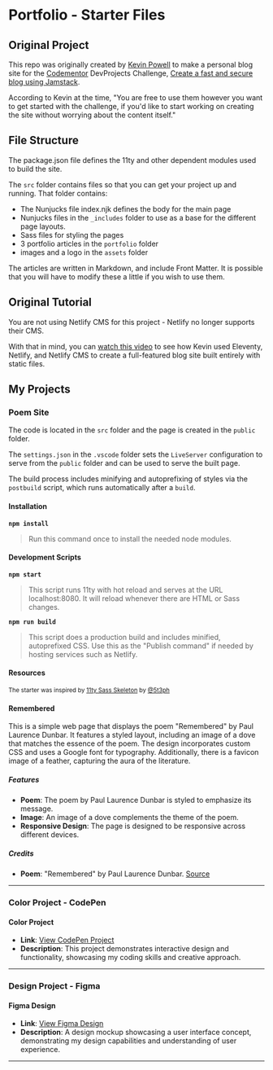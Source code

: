 # Portfolio - Starter Files

## Original Project

This repo was originally created by [Kevin Powell](https://kevinpowell.co) to make a personal blog site for the [Codementor](https://www.codementor.io/) DevProjects Challenge, [Create a fast and secure blog using Jamstack](https://www.codementor.io/projects/web/create-a-fast-and-secure-blog-using-jamstack-c93coupnxb).

According to Kevin at the time, "You are free to use them however you want to get started with the challenge, if you'd like to start working on creating the site without worrying about the content itself."

## File Structure

The package.json file defines the 11ty and other dependent modules used to build the site.

The `src` folder contains files so that you can get your project up and running. That folder contains:

- The Nunjucks file index.njk defines the body for the main page
- Nunjucks files in the `_includes` folder to use as a base for the different page layouts.
- Sass files for styling the pages
- 3 portfolio articles in the `portfolio` folder
- images and a logo in the `assets` folder

The articles are written in Markdown, and include Front Matter. It is possible that you will have to modify these a little if you wish to use them.

## Original Tutorial

You are not using Netlify CMS for this project - Netlify no longer supports their CMS.

With that in mind, you can [watch this video](https://youtu.be/4wD00RT6d-g) to see how Kevin used Eleventy, Netlify, and Netlify CMS to create a full-featured blog site built entirely with static files.


## My Projects

### Poem Site

The code is located in the `src` folder and the page is created in the `public` folder.

The `settings.json` in the `.vscode` folder sets the `LiveServer` configuration to serve from the `public` folder and can be used to serve the built page.

The build process includes minifying and autoprefixing of styles via the `postbuild` script, which runs automatically after a `build`.

#### Installation

**`npm install`**

> Run this command once to install the needed node modules.

#### Development Scripts

**`npm start`**

> This script runs 11ty with hot reload and serves at the URL localhost:8080. It will reload whenever there are HTML or Sass changes.

**`npm run build`**

> This script does a production build and includes minified, autoprefixed CSS. Use this as the "Publish command" if needed by hosting services such as Netlify.

#### Resources

<small>The starter was inspired by [11ty Sass Skeleton](https://github.com/5t3ph/11ty-sass-skeleton) by [@5t3ph](https://twitter.com/5t3ph)</small>

#### Remembered

This is a simple web page that displays the poem "Remembered" by Paul Laurence Dunbar. It features a styled layout, including an image of a dove that matches the essence of the poem. The design incorporates custom CSS and uses a Google font for typography. Additionally, there is a favicon image of a feather, capturing the aura of the literature.

##### Features

- **Poem**: The poem by Paul Laurence Dunbar is styled to emphasize its message.
- **Image**: An image of a dove complements the theme of the poem.
- **Responsive Design**: The page is designed to be responsive across different devices.

##### Credits

- **Poem**: "Remembered" by Paul Laurence Dunbar. [Source](https://www.public-domain-poetry.com/poems/remembered)

---

### Color Project - CodePen

#### Color Project

- **Link**: [View CodePen Project](https://codepen.io/LyssaMA/pen/GRVrVqo)
- **Description**: This project demonstrates interactive design and functionality, showcasing my coding skills and creative approach.

---

### Design Project - Figma

#### Figma Design

- **Link**: [View Figma Design](https://www.figma.com/design/vI2aNCYYgSwbngzFxwxDNr/road-less-traveled?node-id=4-10&node-type=FRAME&t=dsNSXE52Iw3ynhsL-0)
- **Description**: A design mockup showcasing a user interface concept, demonstrating my design capabilities and understanding of user experience.

---